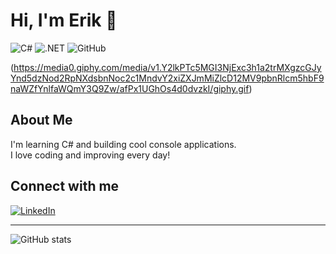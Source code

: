 # Hi, I'm Erik 👋

![C#](https://img.shields.io/badge/C%23-239120?style=for-the-badge&logo=c-sharp&logoColor=white)
![.NET](https://img.shields.io/badge/.NET-512BD4?style=for-the-badge&logo=dotnet&logoColor=white)
![GitHub](https://img.shields.io/badge/GitHub-181717?style=for-the-badge&logo=github&logoColor=white)

(https://media0.giphy.com/media/v1.Y2lkPTc5MGI3NjExc3h1a2trMXgzcGJyYnd5dzNod2RpNXdsbnNoc2c1MndvY2xiZXJmMiZlcD12MV9pbnRlcm5hbF9naWZfYnlfaWQmY3Q9Zw/afPx1UGhOs4d0dvzkI/giphy.gif)

## About Me

I'm learning C# and building cool console applications.  
I love coding and improving every day!  

## Connect with me

[![LinkedIn](https://img.shields.io/badge/LinkedIn-0077B5?style=for-the-badge&logo=linkedin&logoColor=white)](https://www.linkedin.com/in/erik-jonsson-b16680368/)


---

![GitHub stats](https://github-readme-stats.vercel.app/api?username=EriksDevelopment&show_icons=true&theme=radical)

